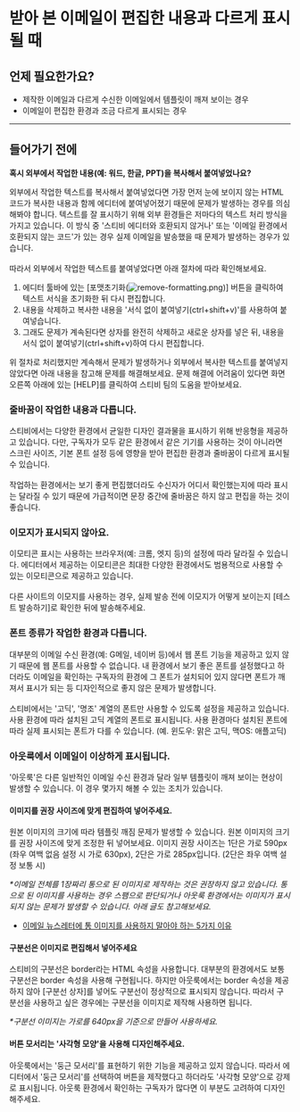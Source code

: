 # 받아 본 이메일이 편집한 내용과 다르게 표시될 때

## 언제 필요한가요?

* 제작한 이메일과 다르게 수신한 이메일에서 템플릿이 깨져 보이는 경우
* 이메일이 편집한 환경과 조금 다르게 표시되는 경우

***

## 들어가기 전에 <a href="#h_01gh8pb2vv52sekqf5rk8e30fe" id="h_01gh8pb2vv52sekqf5rk8e30fe"></a>

**혹시 외부에서 작업한 내용(예: 워드, 한글, PPT)을 복사해서 붙여넣었나요?**

외부에서 작업한 텍스트를 복사해서 붙여넣었다면 가장 먼저 눈에 보이지 않는 HTML 코드가 복사한 내용과 함께 에디터에 붙여넣어졌기 때문에 문제가 발생하는 경우를 의심해봐야 합니다. 텍스트를 잘 표시하기 위해 외부 환경들은 저마다의 텍스트 처리 방식을 가지고 있습니다. 이 방식 중 '스티비 에디터와 호환되지 않거나' 또는 '이메일 환경에서 호환되지 않는 코드'가 있는 경우 실제 이메일을 발송했을 때 문제가 발생하는 경우가 있습니다. \
\
따라서 외부에서 작업한 텍스트를 붙여넣었다면 아래 절차에 따라 확인해보세요.

1. 에디터 툴바에 있는 \[포맷초기화(![remove-formatting.png](https://help.stibee.com/hc/article\_attachments/5868233707919))] 버튼을 클릭하여 텍스트 서식을 초기화한 뒤 다시 편집합니다.
2. 내용을 삭제하고 복사한 내용을 '서식 없이 붙여넣기(ctrl+shift+v)'를 사용하여 붙여넣습니다.
3. 그래도 문제가 계속된다면 상자를 완전히 삭제하고 새로운 상자를 넣은 뒤, 내용을 서식 없이 붙여넣기(ctrl+shift+v)하여 다시 편집합니다.

위 절차로 처리했지만 계속해서 문제가 발생하거나 외부에서 복사한 텍스트를 붙여넣지 않았다면 아래 내용을 참고해 문제를 해결해보세요. 문제 해결에 어려움이 있다면 화면 오른쪽 아래에 있는 \[HELP]를 클릭하여 스티비 팀의 도움을 받아보세요.



### 줄바꿈이 작업한 내용과 다릅니다. <a href="#h_01gh8pbsr1yhh2j5m7pjgpngn2" id="h_01gh8pbsr1yhh2j5m7pjgpngn2"></a>

스티비에서는 다양한 환경에서 균일한 디자인 결과물을 표시하기 위해 반응형을 제공하고 있습니다. 다만, 구독자가 모두 같은 환경에서 같은 기기를 사용하는 것이 아니라면 스크린 사이즈, 기본 폰트 설정 등에 영향을 받아 편집한 환경과 줄바꿈이 다르게 표시될 수 있습니다. \
\
작업하는 환경에서는 보기 좋게 편집했더라도 수신자가 어디서 확인했는지에 따라 표시는 달라질 수 있기 때문에 가급적이면 문장 중간에 줄바꿈은 하지 않고 편집을 하는 것이 좋습니다.&#x20;

&#x20;

### 이모지가 표시되지 않아요. <a href="#h_01gh8pc0cczhj95mye7nf1cecx" id="h_01gh8pc0cczhj95mye7nf1cecx"></a>

이모티콘 표시는 사용하는 브라우저(예: 크롬, 엣지 등)의 설정에 따라 달라질 수 있습니다. 에디터에서 제공하는 이모티콘은 최대한 다양한 환경에서도 범용적으로 사용할 수 있는 이모티콘으로 제공하고 있습니다. \
\
다른 사이트의 이모지를 사용하는 경우, 실제 발송 전에 이모지가 어떻게 보이는지 \[테스트 발송하기]로 확인한 뒤에 발송해주세요.&#x20;

&#x20;

### 폰트 종류가 작업한 환경과 다릅니다. <a href="#h_01gh8pc5z7btn0zjwb07t4dgx0" id="h_01gh8pc5z7btn0zjwb07t4dgx0"></a>

대부분의 이메일 수신 환경(예: G메일, 네이버 등)에서 웹 폰트 기능을 제공하고 있지 않기 때문에 웹 폰트를 사용할 수 없습니다. 내 환경에서 보기 좋은 폰트를 설정했다고 하더라도 이메일을 확인하는 구독자의 환경에 그 폰트가 설치되어 있지 않다면 폰트가 깨져서 표시가 되는 등 디자인적으로 좋지 않은 문제가 발생합니다. \
\
스티비에서는 '고딕', '명조' 계열의 폰트만 사용할 수 있도록 설정을 제공하고 있습니다. 사용 환경에 따라 설치된 고딕 계열의 폰트로 표시됩니다. 사용 환경마다 설치된 폰트에 따라 실제 표시되는 폰트가 다를 수 있습니다. (예. 윈도우: 맑은 고딕, 맥OS: 애플고딕)

&#x20;

### 아웃룩에서 이메일이 이상하게 표시됩니다. <a href="#h_01gh8pct786xrzbxrhtj0vsa2x" id="h_01gh8pct786xrzbxrhtj0vsa2x"></a>

'아웃룩'은 다른 일반적인 이메일 수신 환경과 달라 일부 템플릿이 깨져 보이는 현상이 발생할 수 있습니다. 이 경우 몇가지 해볼 수 있는 조치가 있습니다.

#### **이미지를 권장 사이즈에 맞게 편집하여 넣어주세요.** <a href="#h_01g4bww1072n72jyas2fkvq014" id="h_01g4bww1072n72jyas2fkvq014"></a>

원본 이미지의 크기에 따라 템플릿 깨짐 문제가 발생할 수 있습니다. 원본 이미지의 크기를 권장 사이즈에 맞게 조정한 뒤 넣어보세요. 이미지 권장 사이즈는 1단은 가로 590px (좌우 여백 없음 설정 시 가로 630px), 2단은 가로 285px입니다. (2단은 좌우 여백 설정 보통 시)&#x20;

_\*이메일 전체를 1장짜리 통으로 된 이미지로 제작하는 것은 권장하지 않고 있습니다. 통으로 된 이미지를 사용하는 경우 스팸으로 판단되거나 아웃룩 환경에서는 이미지가 표시되지 않는 문제가 발생할 수 있습니다. 아래 글도 참고해보세요._

* [이메일 뉴스레터에 통 이미지를 사용하지 말아야 하는 5가지 이유](https://blog.stibee.com/%ED%86%B5-%EC%9D%B4%EB%AF%B8%EC%A7%80%EB%A5%BC-%EC%82%AC%EC%9A%A9%ED%95%98%EC%A7%80-%EB%A7%90%EC%95%84%EC%95%BC-%ED%95%98%EB%8A%94-5%EA%B0%80%EC%A7%80-%EC%9D%B4%EC%9C%A0-f1dc85c07424)



#### **구분선은 이미지로 편집해서 넣어주세요** <a href="#h_01g4bww7dm8z5mvdh19d2sj2de" id="h_01g4bww7dm8z5mvdh19d2sj2de"></a>

스티비의 구분선은 border라는 HTML 속성을 사용합니다. 대부분의 환경에서도 보통 구분선은 border 속성을 사용해 구현됩니다. 하지만 아웃룩에서는 border 속성을 제공하지 않아 \[구분선 상자]를 넣어도 구분선이 정상적으로 표시되지 않습니다. 따라서 구분선을 사용하고 싶은 경우에는 구분선을 이미지로 제작해 사용하면 됩니다.

_\*구분선 이미지는 가로를 640px을 기준으로 만들어 사용하세요._



#### **버튼 모서리는 '사각형 모양'을 사용해 디자인해주세요.** <a href="#h_01g4bwwc19aavsf5c44qkz34ks" id="h_01g4bwwc19aavsf5c44qkz34ks"></a>

아웃룩에서는 '둥근 모서리'를 표현하기 위한 기능을 제공하고 있지 않습니다. 따라서 에디터에서 '둥근 모서리'를 선택하여 버튼을 제작했다고 하더라도 '사각형 모양'으로 강제로 표시됩니다. 아웃룩 환경에서 확인하는 구독자가 많다면 이 부분도 고려하여 디자인해주세요.

&#x20;
